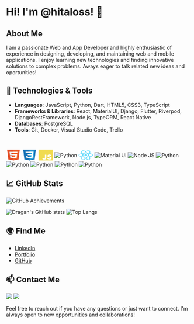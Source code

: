 


# Hi! I'm @hitaloss! 👋

## About Me
I am a passionate Web and App Developer and highly enthusiastic of experience in designing, developing, and maintaining web and mobile applications.
I enjoy learning new technologies and finding innovative solutions to complex problems.
Aways eager to talk related new ideas and oportunities!

## 🔧 Technologies & Tools
- **Languages**: JavaScript, Python, Dart, HTML5, CSS3, TypeScript
- **Frameworks & Libraries**: React, MaterialUI, Django, Flutter, Riverpod, DjangoRestFramework, Node.js, TypeORM, React Native
- **Databases**: PostgreSQL
- **Tools**: Git, Docker, Visual Studio Code, Trello

##

<div style="display: inline_block"><br>  <img align="center" alt="HTML" height="30" width="40" src="https://raw.githubusercontent.com/devicons/devicon/master/icons/html5/html5-original.svg">  <img align="center" alt="CSS" height="30" width="40" src="https://raw.githubusercontent.com/devicons/devicon/master/icons/css3/css3-original.svg">  <img align="center" alt="Js" height="30" width="40" src="https://raw.githubusercontent.com/devicons/devicon/master/icons/javascript/javascript-plain.svg">  <img align="center" alt="Python" height="30" width="40" src="https://cdn.jsdelivr.net/gh/devicons/devicon/icons/typescript/typescript-original.svg">  <img align="center" alt="React" height="30" width="40" src="https://raw.githubusercontent.com/devicons/devicon/master/icons/react/react-original.svg">  <img align="center" alt="Material UI" height="30" width="40" src="https://cdn.jsdelivr.net/gh/devicons/devicon/icons/materialui/materialui-original.svg">  <img align="center" alt="Node JS" height="30" width="40" src="https://cdn.jsdelivr.net/gh/devicons/devicon/icons/nodejs/nodejs-original.svg">  <img align="center" alt="Python" height="30" width="40" src="https://cdn.jsdelivr.net/gh/devicons/devicon/icons/python/python-original.svg">  <img align="center" alt="Python" height="30" width="40" src="https://cdn.jsdelivr.net/gh/devicons/devicon@latest/icons/dart/dart-original.svg">  <img align="center" alt="Python" height="30" width="40" src="https://cdn.jsdelivr.net/gh/devicons/devicon@latest/icons/flutter/flutter-original.svg">  <img align="center" alt="Python" height="30" width="40" src="https://cdn.jsdelivr.net/gh/devicons/devicon@latest/icons/postgresql/postgresql-original.svg">  <img align="center" alt="Python" height="30" width="40" src="https://cdn.jsdelivr.net/gh/devicons/devicon@latest/icons/figma/figma-original.svg">




## 📈 GitHub Stats

![GitHub Achievements](https://github-profile-trophy.vercel.app/?username=hitaloss&theme=radical)


![Dragan's GitHub stats](https://github-readme-stats.vercel.app/api?username=hitaloss&show_icons=true&theme=radical)
![Top Langs](https://github-readme-stats.vercel.app/api/top-langs/?username=hitaloss&layout=compact&theme=radical)





## 🌍 Find Me
- [LinkedIn]( https://www.linkedin.com/in/hitaloss)
- [Portfolio](https://kenzie-portfolio-2-hitaloss.vercel.app/)
- [GitHub](https://github.com/hitaloss)


## 📫 Contact Me
<a href = "https://mail.google.com/mail/u/0/?fs=1&tf=cm&to=hitalo.2014.hs@gmail.com&subject=Solicita%C3%A7%C3%A3o+de+contato&body=Ol%C3%A1,%0A%0A+Estou+entrando+em+contato+afim+de+saber+um+pouco+mais+sobre+voc%C3%AA.+%0A%0APor+favor+retorne+este+email+assim+que+puder,+obrigado!+%0A%0ACaso+este+retorno+demore,+tentarei+entrar+em+contato+em+outro+momento.%0A%0A%0AAtenciosamente,%20%0A%0A%0A%0A"><img src="https://img.shields.io/badge/-Gmail-%23333?style=for-the-badge&logo=gmail&logoColor=white" target="_blank"></a>  <a href="https://www.linkedin.com/in/hitalosantossilva/" target="_blank"><img src="https://img.shields.io/badge/-LinkedIn-%230077B5?style=for-the-badge&logo=linkedin&logoColor=white" target="_blank"></a>



Feel free to reach out if you have any questions or just want to connect. I'm always open to new opportunities and collaborations!
